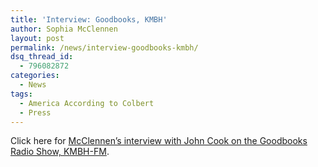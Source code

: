 ```yaml
---
title: 'Interview: Goodbooks, KMBH'
author: Sophia McClennen
layout: post
permalink: /news/interview-goodbooks-kmbh/
dsq_thread_id:
  - 796082872
categories:
  - News
tags:
  - America According to Colbert
  - Press
---
```

Click here for [McClennen&#8217;s interview with John Cook on the Goodbooks Radio Show, KMBH-FM][1].

 [1]: http://www.podbean.com/home/podcast-directory-play.php?eid=4872471